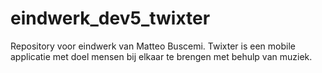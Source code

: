 # eindwerk_dev5_twixter
Repository voor eindwerk van Matteo Buscemi. Twixter is een mobile applicatie met doel mensen bij elkaar te brengen met behulp van muziek.

